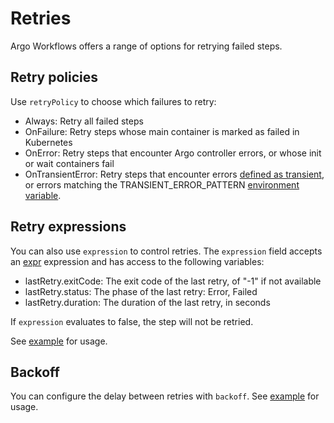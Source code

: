 # Retries

Argo Workflows offers a range of options for retrying failed steps.

## Retry policies

Use `retryPolicy` to choose which failures to retry:

- Always: Retry all failed steps
- OnFailure: Retry steps whose main container is marked as failed in Kubernetes
- OnError: Retry steps that encounter Argo controller errors, or whose init or wait containers fail
- OnTransientError: Retry steps that encounter errors [defined as transient](https://github.com/argoproj/argo-workflows/blob/master/util/errors/errors.go), or errors matching the TRANSIENT_ERROR_PATTERN [environment variable](https://argoproj.github.io/argo-workflows/environment-variables/).

## Retry expressions

You can also use `expression` to control retries. The `expression` field
accepts an [expr](https://github.com/antonmedv/expr) expression and has
access to the following variables:

- lastRetry.exitCode: The exit code of the last retry, of "-1" if not available
- lastRetry.status: The phase of the last retry: Error, Failed
- lastRetry.duration: The duration of the last retry, in seconds

If `expression` evaluates to false, the step will not be retried.

See [example](https://raw.githubusercontent.com/argoproj/argo-workflows/master/examples/retry-conditional.yaml) for usage.

## Backoff

You can configure the delay between retries with `backoff`. See [example](https://raw.githubusercontent.com/argoproj/argo-workflows/master/examples/retry-backoff.yaml) for usage.
